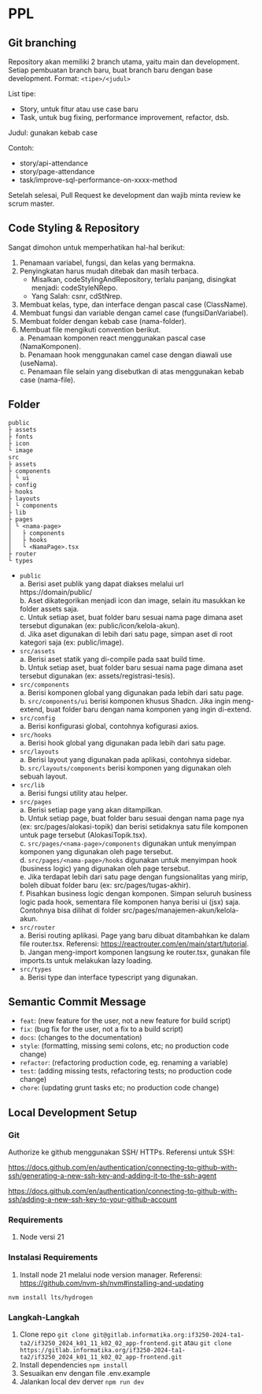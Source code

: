 # PPL

## Git branching

Repository akan memiliki 2 branch utama, yaitu main dan development.
Setiap pembuatan branch baru, buat branch baru dengan base development.
Format: `<tipe>/<judul>`

List tipe:

- Story, untuk fitur atau use case baru
- Task, untuk bug fixing, performance improvement, refactor, dsb.

Judul: gunakan kebab case

Contoh:

- story/api-attendance
- story/page-attendance
- task/improve-sql-performance-on-xxxx-method

Setelah selesai, Pull Request ke development dan wajib minta review ke scrum master.

## Code Styling & Repository

Sangat dimohon untuk memperhatikan hal-hal berikut:

1. Penamaan variabel, fungsi, dan kelas yang bermakna.
2. Penyingkatan harus mudah ditebak dan masih terbaca.
   - Misalkan, codeStylingAndRepository, terlalu panjang, disingkat menjadi: codeStyleNRepo.
   - Yang Salah: csnr, cdStNrep.
3. Membuat kelas, type, dan interface dengan pascal case (ClassName).
4. Membuat fungsi dan variable dengan camel case (fungsiDanVariabel).
5. Membuat folder dengan kebab case (nama-folder).
6. Membuat file mengikuti convention berikut.  
   a. Penamaan komponen react menggunakan pascal case (NamaKomponen).  
   b. Penamaan hook menggunakan camel case dengan diawali use (useNama).  
   c. Penamaan file selain yang disebutkan di atas menggunakan kebab case (nama-file).

## Folder

```
public
├ assets
├ fonts
├ icon
└ image
src
├ assets
├ components
│ └ ui
├ config
├ hooks
├ layouts
│ └ components
├ lib
├ pages
│ └ <nama-page>
│   ├ components
│   ├ hooks
│   └ <NamaPage>.tsx
├ router
└ types

```

- `public`  
   a. Berisi aset publik yang dapat diakses melalui url https://domain/public/  
   b. Aset dikategorikan menjadi icon dan image, selain itu masukkan ke folder assets saja.  
   c. Untuk setiap aset, buat folder baru sesuai nama page dimana aset tersebut digunakan
  (ex: public/icon/kelola-akun).  
   d. Jika aset digunakan di lebih dari satu page, simpan aset di root kategori saja
  (ex: public/image).
- `src/assets`  
   a. Berisi aset statik yang di-compile pada saat build time.  
   b. Untuk setiap aset, buat folder baru sesuai nama page dimana aset tersebut digunakan
  (ex: assets/registrasi-tesis).
- `src/components`  
   a. Berisi komponen global yang digunakan pada lebih dari satu page.  
   b. `src/components/ui` berisi komponen khusus Shadcn. Jika ingin meng-extend, buat folder baru
  dengan nama komponen yang ingin di-extend.
- `src/config`  
   a. Berisi konfigurasi global, contohnya kofigurasi axios.
- `src/hooks`  
   a. Berisi hook global yang digunakan pada lebih dari satu page.
- `src/layouts`  
   a. Berisi layout yang digunakan pada aplikasi, contohnya sidebar.  
   b. `src/layouts/components` berisi komponen yang digunakan oleh sebuah layout.
- `src/lib`  
   a. Berisi fungsi utility atau helper.
- `src/pages`  
   a. Berisi setiap page yang akan ditampilkan.  
   b. Untuk setiap page, buat folder baru sesuai dengan nama page nya (ex: src/pages/alokasi-topik)
  dan berisi setidaknya satu file komponen untuk page tersebut (AlokasiTopik.tsx).  
   c. `src/pages/<nama-page>/components` digunakan untuk menyimpan komponen yang digunakan oleh
  page tersebut.  
   d. `src/pages/<nama-page>/hooks` digunakan untuk menyimpan hook (business logic) yang digunakan
  oleh page tersebut.  
   e. Jika terdapat lebih dari satu page dengan fungsionalitas yang mirip, boleh dibuat folder baru
  (ex: src/pages/tugas-akhir).  
   f. Pisahkan business logic dengan komponen. Simpan seluruh business logic pada hook, sementara
  file komponen hanya berisi ui (jsx) saja. Contohnya bisa dilihat di folder
  src/pages/manajemen-akun/kelola-akun.
- `src/router`  
   a. Berisi routing aplikasi. Page yang baru dibuat ditambahkan ke dalam file router.tsx.
  Referensi: https://reactrouter.com/en/main/start/tutorial.  
   b. Jangan meng-import komponen langsung ke router.tsx, gunakan file imports.ts untuk melakukan
  lazy loading.
- `src/types`  
   a. Berisi type dan interface typescript yang digunakan.

## Semantic Commit Message

- `feat`: (new feature for the user, not a new feature for build script)
- `fix`: (bug fix for the user, not a fix to a build script)
- `docs`: (changes to the documentation)
- `style`: (formatting, missing semi colons, etc; no production code change)
- `refactor`: (refactoring production code, eg. renaming a variable)
- `test`: (adding missing tests, refactoring tests; no production code change)
- `chore`: (updating grunt tasks etc; no production code change)

## Local Development Setup

### Git

Authorize ke github menggunakan SSH/ HTTPs. Referensi untuk SSH:

https://docs.github.com/en/authentication/connecting-to-github-with-ssh/generating-a-new-ssh-key-and-adding-it-to-the-ssh-agent

https://docs.github.com/en/authentication/connecting-to-github-with-ssh/adding-a-new-ssh-key-to-your-github-account

### Requirements

1. Node versi 21

### Instalasi Requirements

1. Install node 21 melalui node version manager. Referensi: https://github.com/nvm-sh/nvm#installing-and-updating

`nvm install lts/hydrogen`

### Langkah-Langkah

1. Clone repo `git clone git@gitlab.informatika.org:if3250-2024-ta1-ta2/if3250_2024_k01_11_k02_02_app-frontend.git` atau `git clone https://gitlab.informatika.org/if3250-2024-ta1-ta2/if3250_2024_k01_11_k02_02_app-frontend.git`
2. Install dependencies `npm install`
3. Sesuaikan env dengan file .env.example
4. Jalankan local dev derver `npm run dev`
